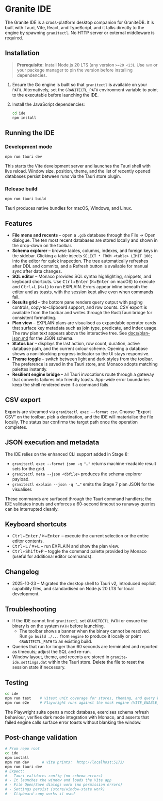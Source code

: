 # Granite IDE

The Granite IDE is a cross-platform desktop companion for GraniteDB. It is built with Tauri, Vite, React, and TypeScript, and it talks directly to the engine by spawning `granitectl`. No HTTP server or external middleware is required.

## Installation

> **Prerequisite:** Install Node.js 20 LTS (any version `>=20 <23`). Use `nvm` or your package manager to pin the version before installing dependencies.

1. Ensure the Go engine is built so that `granitectl` is available on your `PATH`. Alternatively, set the `GRANITECTL_PATH` environment variable to point to the executable before launching the IDE.
2. Install the JavaScript dependencies:

   ```bash
   cd ide
   npm install
   ```

## Running the IDE

### Development mode

```bash
npm run tauri dev
```

This starts the Vite development server and launches the Tauri shell with live reload. Window size, position, theme, and the list of recently opened databases persist between runs via the Tauri store plugin.

### Release build

```bash
npm run tauri build
```

Tauri produces native bundles for macOS, Windows, and Linux.

## Features

* **File menu and recents** – open a `.gdb` database through the File → Open dialogue. The ten most recent databases are stored locally and shown in the drop-down on the toolbar.
* **Schema explorer** – browse tables, columns, indexes, and foreign keys in the sidebar. Clicking a table injects `SELECT * FROM <table> LIMIT 100;` into the editor for quick inspection. The tree automatically refreshes after DDL and commits, and a Refresh button is available for manual sync after data changes.
* **SQL editor** – Monaco provides SQL syntax highlighting, snippets, and keyboard shortcuts. Use <kbd>Ctrl</kbd>+<kbd>Enter</kbd> (<kbd>⌘</kbd>+<kbd>Enter</kbd> on macOS) to execute and <kbd>Ctrl</kbd>+<kbd>L</kbd> (<kbd>⌘</kbd>+<kbd>L</kbd>) to run EXPLAIN. Errors appear inline beneath the editor and as toasts, with the session kept alive even when commands fail.
* **Results grid** – the bottom pane renders query output with paging controls, copy-to-clipboard support, and row counts. CSV export is available from the toolbar and writes through the Rust/Tauri bridge for consistent formatting.
* **Plan view** – EXPLAIN plans are visualised as expandable operator cards that surface key metadata such as join type, predicate, and index usage. The raw plan text appears above the interactive tree. See [docs/plan-json.md](./plan-json.md) for the JSON schema.
* **Status bar** – displays the last action, row count, duration, active database path, and the current colour scheme. Opening a database shows a non-blocking progress indicator so the UI stays responsive.
* **Theme toggle** – switch between light and dark styles from the toolbar. The preference is saved in the Tauri store, and Monaco adopts matching palettes instantly.
* **Resilient engine bridge** – all Tauri invocations route through a gateway that converts failures into friendly toasts. App-wide error boundaries keep the shell rendered even if a command fails.

## CSV export

Exports are streamed via `granitectl exec --format csv`. Choose “Export CSV” on the toolbar, pick a destination, and the IDE will materialise the file locally. The status bar confirms the target path once the operation completes.

## JSON execution and metadata

The IDE relies on the enhanced CLI support added in Stage 8:

* `granitectl exec --format json -q "…"` returns machine-readable result sets for the grid.
* `granitectl meta --json <dbfile>` produces the schema explorer payload.
* `granitectl explain --json -q "…"` emits the Stage 7 plan JSON for the visualiser.

These commands are surfaced through the Tauri command handlers; the IDE validates inputs and enforces a 60-second timeout so runaway queries can be interrupted cleanly.

## Keyboard shortcuts

* <kbd>Ctrl</kbd>+<kbd>Enter</kbd> / <kbd>⌘</kbd>+<kbd>Enter</kbd> – execute the current selection or the entire editor contents.
* <kbd>Ctrl</kbd>+<kbd>L</kbd> / <kbd>⌘</kbd>+<kbd>L</kbd> – run EXPLAIN and show the plan view.
* <kbd>Ctrl</kbd>+<kbd>Shift</kbd>+<kbd>P</kbd> – toggle the command palette provided by Monaco (useful for additional editor commands).

## Changelog

* 2025-10-23 – Migrated the desktop shell to Tauri v2, introduced explicit capability files, and standardised on Node.js 20 LTS for local development.

## Troubleshooting

* If the IDE cannot find `granitectl`, set `GRANITECTL_PATH` or ensure the binary is on the system `PATH` before launching.
  * The toolbar shows a banner when the binary cannot be resolved. Run `go build ./...` from `engine` to produce it locally or point `GRANITECTL_PATH` to an existing build.
* Queries that run for longer than 60 seconds are terminated and reported as timeouts; adjust the SQL and re-run.
* Window layout, theme, and recents are stored in `granite-ide.settings.dat` within the Tauri store. Delete the file to reset the session state if necessary.

## Testing

```bash
cd ide
npm run test    # Vitest unit coverage for stores, theming, and query helpers
npm run e2e     # Playwright runs against the mock engine (VITE_ENABLE_E2E_MOCKS=true)
```

The Playwright suite opens a mock database, exercises schema refresh behaviour, verifies dark mode integration with Monaco, and asserts that failed engine calls surface error toasts without blanking the window.

## Post-change validation

```bash
# From repo root
cd ide
npm install
npm run dev      # Vite prints:  http://localhost:5173/
npm run tauri dev
# Expect:
# - Tauri validates config (no schema errors)
# - It launches the window and loads the Vite app
# - File Open/Save dialogs work (no permission errors)
# - Settings persist (store/window-state work)
# - Clipboard copy works if used
```

